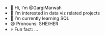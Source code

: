 - 👋 Hi, I’m @GargiMarwah
- 👀 I’m interested in data viz related projects
- 🌱 I’m currently learning SQL
- 😄 Pronouns: SHE/HER
- ⚡ Fun fact: ...

<!---
GargiMarwah/GargiMarwah is a ✨ special ✨ repository because its `README.md` (this file) appears on your GitHub profile.
You can click the Preview link to take a look at your changes.
--->
